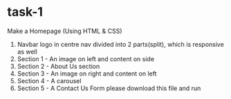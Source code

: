 # task-1
Make a Homepage (Using HTML & CSS)

1) Navbar logo in centre nav divided into 2 parts(split), which is responsive as well
2) Section 1 - An image on left and content on side 
3) Section 2 - About Us section 
4) Section 3 - An image on right and content on left 
5) Section 4 - A carousel 
6) Section 5 - A Contact Us Form
please download this file and run
